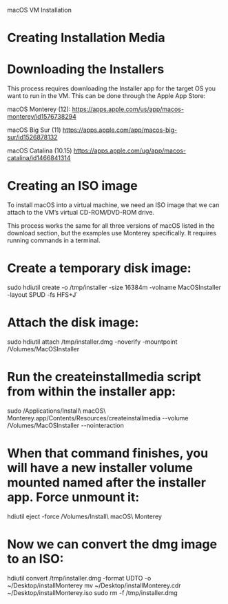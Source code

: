 macOS VM Installation

# Creating Installation Media
# Downloading the Installers

This process requires downloading the Installer app for the target OS you want to run in the VM. This can be done through the Apple App Store:

macOS Monterey (12): https://apps.apple.com/us/app/macos-monterey/id1576738294

macOS Big Sur (11) https://apps.apple.com/app/macos-big-sur/id1526878132

macOS Catalina (10.15) https://apps.apple.com/ug/app/macos-catalina/id1466841314

# Creating an ISO image

To install macOS into a virtual machine, we need an ISO image that we can attach to the VM’s virtual CD-ROM/DVD-ROM drive.

This process works the same for all three versions of macOS listed in the download section, but the examples use Monterey specifically. It requires running commands in a terminal.

# Create a temporary disk image: 
sudo hdiutil create -o /tmp/installer -size 16384m -volname MacOSInstaller -layout SPUD -fs HFS+J`

# Attach the disk image: 
sudo hdiutil attach /tmp/installer.dmg -noverify -mountpoint /Volumes/MacOSInstaller

# Run the createinstallmedia script from within the installer app: 
sudo /Applications/Install\ macOS\ Monterey.app/Contents/Resources/createinstallmedia --volume /Volumes/MacOSInstaller --nointeraction

# When that command finishes, you will have a new installer volume mounted named after the installer app. Force unmount it: 
hdiutil eject -force /Volumes/Install\ macOS\ Monterey

# Now we can convert the dmg image to an ISO: 
hdiutil convert /tmp/installer.dmg -format UDTO -o ~/Desktop/installMonterey
mv ~/Desktop/installMonterey.cdr ~/Desktop/installMonterey.iso
sudo rm -f /tmp/installer.dmg
